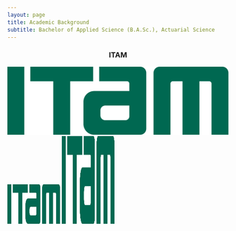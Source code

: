 ```yaml
---
layout: page
title: Academic Background
subtitle: Bachelor of Applied Science (B.A.Sc.), Actuarial Science
---
```


<center>
<h3>ITAM</h3>
</center>

![ITAM|320x271](./assets/img/ITAM.png)
<img src="assets/img/ITAM.png" width = "120" height = "90"/>
<img src="https://github.com/DBlassio/Dblassio.github.io/blob/master/assets/img/ITAM.png" width = "120" height = "200"/>
